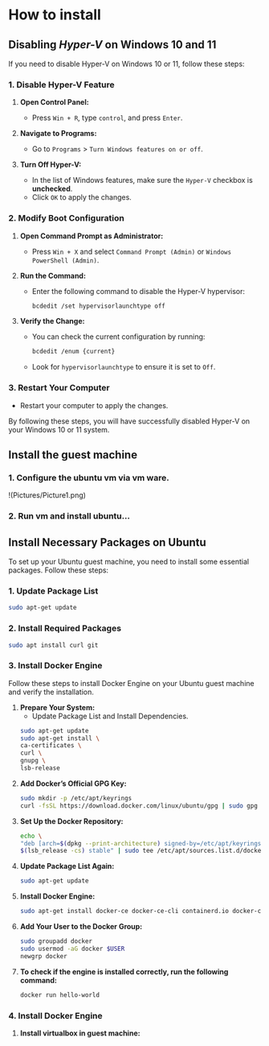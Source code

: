 # How to install


## Disabling _Hyper-V_ on Windows 10 and 11
If you need to disable Hyper-V on Windows 10 or 11, follow these steps:

### 1. Disable Hyper-V Feature

1. **Open Control Panel:**
   - Press `Win + R`, type `control`, and press `Enter`.

2. **Navigate to Programs:**
   - Go to `Programs` > `Turn Windows features on or off`.

3. **Turn Off Hyper-V:**
   - In the list of Windows features, make sure the `Hyper-V` checkbox is **unchecked**.
   - Click `OK` to apply the changes.

### 2. Modify Boot Configuration

1. **Open Command Prompt as Administrator:**
   - Press `Win + X` and select `Command Prompt (Admin)` or `Windows PowerShell (Admin)`.

2. **Run the Command:**
   - Enter the following command to disable the Hyper-V hypervisor:
     ```bash
     bcdedit /set hypervisorlaunchtype off
     ```

3. **Verify the Change:**
   - You can check the current configuration by running:
     ```bash
     bcdedit /enum {current}
     ```
   - Look for `hypervisorlaunchtype` to ensure it is set to `Off`.

### 3. Restart Your Computer

- Restart your computer to apply the changes.



By following these steps, you will have successfully disabled Hyper-V on your Windows 10 or 11 system.



## Install the guest machine

### 1. Configure the ubuntu vm via vm ware.
!(Pictures/Picture1.png)
### 2. Run vm and install ubuntu…

## Install Necessary Packages on Ubuntu

To set up your Ubuntu guest machine, you need to install some essential packages. Follow these steps:

### 1. Update Package List

```bash
sudo apt-get update
```
### 2. Install Required Packages

```bash
sudo apt install curl git
```
### 3. Install Docker Engine

Follow these steps to install Docker Engine on your Ubuntu guest machine and verify the installation.

1. **Prepare Your System:**
    - Update Package List and Install Dependencies.
     ```bash
    sudo apt-get update
    sudo apt-get install \
    ca-certificates \
    curl \
    gnupg \
    lsb-release
     ```
2. **Add Docker’s Official GPG Key:**
     ```bash
    sudo mkdir -p /etc/apt/keyrings
    curl -fsSL https://download.docker.com/linux/ubuntu/gpg | sudo gpg --dearmor -o /etc/apt/keyrings/docker.gpg
     ```
3. **Set Up the Docker Repository:**
     ```bash
    echo \
    "deb [arch=$(dpkg --print-architecture) signed-by=/etc/apt/keyrings/docker.gpg] https://download.docker.com/linux/ubuntu \
    $(lsb_release -cs) stable" | sudo tee /etc/apt/sources.list.d/docker.list > /dev/null
     ```
4. **Update Package List Again:**
     ```bash
    sudo apt-get update
     ```
5. **Install Docker Engine:**
     ```bash
    sudo apt-get install docker-ce docker-ce-cli containerd.io docker-compose-plugin
     ```
6. **Add Your User to the Docker Group:**
     ```bash
    sudo groupadd docker
    sudo usermod -aG docker $USER
    newgrp docker
     ```
7. **To check if the engine is installed correctly, run the following command:**
     ```bash
    docker run hello-world
     ```
### 4. Install Docker Engine
1. **Install virtualbox in guest machine:**






